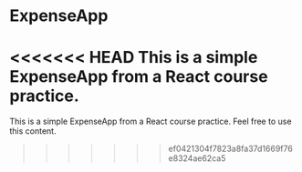# ExpenseApp
<<<<<<< HEAD
This is a simple ExpenseApp from a React course practice. 
=======
This is a simple ExpenseApp from a React course practice. 
Feel free to use this content. 
>>>>>>> ef0421304f7823a8fa37d1669f76e8324ae62ca5
